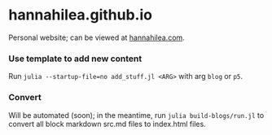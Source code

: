 # hannahilea.github.io

Personal website; can be viewed at [hannahilea.com](https://hannahilea.com).


### Use template to add new content

Run `julia --startup-file=no add_stuff.jl <ARG>` with arg `blog` or `p5`.

### Convert 

Will be automated (soon); in the meantime, run `julia build-blogs/run.jl` to convert all block markdown src.md files to index.html files.
